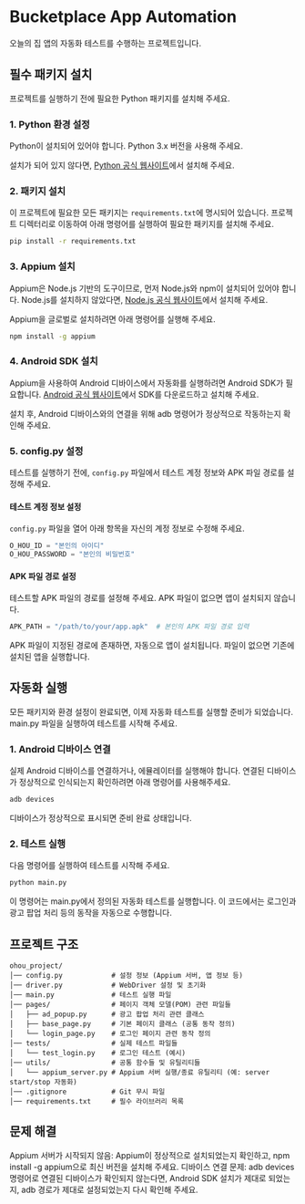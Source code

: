 # Bucketplace App Automation
오늘의 집 앱의 자동화 테스트를 수행하는 프로젝트입니다.

## 필수 패키지 설치
프로젝트를 실행하기 전에 필요한 Python 패키지를 설치해 주세요.

### 1. Python 환경 설정
Python이 설치되어 있어야 합니다. Python 3.x 버전을 사용해 주세요.

설치가 되어 있지 않다면, [Python 공식 웹사이트](https://www.python.org/downloads/)에서 설치해 주세요.

### 2. 패키지 설치
이 프로젝트에 필요한 모든 패키지는 `requirements.txt`에 명시되어 있습니다. 프로젝트 디렉터리로 이동하여 아래 명령어를 실행하여 필요한 패키지를 설치해 주세요.

```bash
pip install -r requirements.txt
```

### 3. Appium 설치
Appium은 Node.js 기반의 도구이므로, 먼저 Node.js와 npm이 설치되어 있어야 합니다. Node.js를 설치하지 않았다면, [Node.js 공식 웹사이트](https://nodejs.org/)에서 설치해 주세요.

Appium을 글로벌로 설치하려면 아래 명령어를 실행해 주세요.

```bash
npm install -g appium
```

### 4. Android SDK 설치
Appium을 사용하여 Android 디바이스에서 자동화를 실행하려면 Android SDK가 필요합니다. [Android 공식 웹사이트](https://developer.android.com/studio)에서 SDK를 다운로드하고 설치해 주세요.

설치 후, Android 디바이스와의 연결을 위해 adb 명령어가 정상적으로 작동하는지 확인해 주세요.

### 5. config.py 설정  
테스트를 실행하기 전에, `config.py` 파일에서 테스트 계정 정보와 APK 파일 경로를 설정해 주세요.

#### 테스트 계정 정보 설정  
`config.py` 파일을 열어 아래 항목을 자신의 계정 정보로 수정해 주세요.  

```python
O_HOU_ID = "본인의 아이디"
O_HOU_PASSWORD = "본인의 비밀번호"
```

#### APK 파일 경로 설정
테스트할 APK 파일의 경로를 설정해 주세요. APK 파일이 없으면 앱이 설치되지 않습니다.

```python
APK_PATH = "/path/to/your/app.apk"  # 본인의 APK 파일 경로 입력
```
APK 파일이 지정된 경로에 존재하면, 자동으로 앱이 설치됩니다.
파일이 없으면 기존에 설치된 앱을 실행합니다.

## 자동화 실행
모든 패키지와 환경 설정이 완료되면, 이제 자동화 테스트를 실행할 준비가 되었습니다. main.py 파일을 실행하여 테스트를 시작해 주세요.

### 1. Android 디바이스 연결
실제 Android 디바이스를 연결하거나, 에뮬레이터를 실행해야 합니다. 연결된 디바이스가 정상적으로 인식되는지 확인하려면 아래 명령어를 사용해주세요.

```bash
adb devices
```
디바이스가 정상적으로 표시되면 준비 완료 상태입니다.

### 2. 테스트 실행
다음 명령어를 실행하여 테스트를 시작해 주세요.

```bash
python main.py
```
이 명령어는 main.py에서 정의된 자동화 테스트를 실행합니다. 이 코드에서는 로그인과 광고 팝업 처리 등의 동작을 자동으로 수행합니다.

## 프로젝트 구조

```plaintext
ohou_project/
│── config.py            # 설정 정보 (Appium 서버, 앱 정보 등)
│── driver.py            # WebDriver 설정 및 초기화
│── main.py              # 테스트 실행 파일
│── pages/               # 페이지 객체 모델(POM) 관련 파일들
│   ├── ad_popup.py      # 광고 팝업 처리 관련 클래스
│   ├── base_page.py     # 기본 페이지 클래스 (공통 동작 정의)
│   └── login_page.py    # 로그인 페이지 관련 동작 정의
│── tests/               # 실제 테스트 파일들
│   └── test_login.py    # 로그인 테스트 (예시)
│── utils/               # 공통 함수들 및 유틸리티들
│   └── appium_server.py # Appium 서버 실행/종료 유틸리티 (예: server start/stop 자동화)
│── .gitignore           # Git 무시 파일
│── requirements.txt     # 필수 라이브러리 목록
```

## 문제 해결
Appium 서버가 시작되지 않음: Appium이 정상적으로 설치되었는지 확인하고, npm install -g appium으로 최신 버전을 설치해 주세요.
디바이스 연결 문제: adb devices 명령어로 연결된 디바이스가 확인되지 않는다면, Android SDK 설치가 제대로 되었는지, adb 경로가 제대로 설정되었는지 다시 확인해 주세요.

